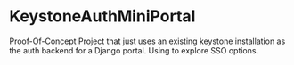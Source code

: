 # KeystoneAuthMiniPortal
Proof-Of-Concept Project that just uses an existing keystone installation as the auth backend for a Django portal. Using to explore SSO options.
